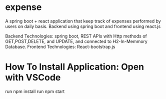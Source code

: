 # expense
A spring boot + react application that keep track of expenses performed by users on daily basis.
Backend using spring boot and frontend using react.js

Backend Technologies: spring boot, REST APIs with Http methods of GET,POST,DELETE, and UPDATE, and connected to H2-In-Memmory Database.
Frontend Technologies: React-bootstrap.js

# How To Install Application: Open with VSCode
  run npm install
  run npm start
